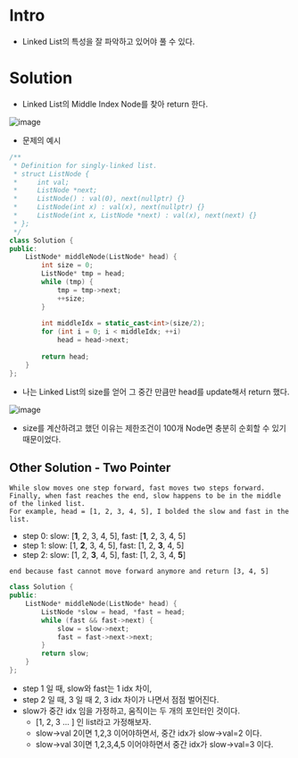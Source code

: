 # Intro
- Linked List의 특성을 잘 파악하고 있어야 풀 수 있다.

# Solution
- Linked List의 Middle Index Node를 찾아 return 한다.

![image](https://user-images.githubusercontent.com/69780812/198824564-582d8eb5-6688-4e35-9ee7-487ad16e4f70.png)

- 문제의 예시

```cpp
/**
 * Definition for singly-linked list.
 * struct ListNode {
 *     int val;
 *     ListNode *next;
 *     ListNode() : val(0), next(nullptr) {}
 *     ListNode(int x) : val(x), next(nullptr) {}
 *     ListNode(int x, ListNode *next) : val(x), next(next) {}
 * };
 */
class Solution {
public:
    ListNode* middleNode(ListNode* head) {
        int size = 0;
        ListNode* tmp = head;
        while (tmp) {
            tmp = tmp->next;
            ++size;
        }
        
        int middleIdx = static_cast<int>(size/2);
        for (int i = 0; i < middleIdx; ++i)
            head = head->next;
            
        return head;
    }
};
```
- 나는 Linked List의 size를 얻어 그 중간 만큼만 head를 update해서 return 했다.

![image](https://user-images.githubusercontent.com/69780812/198824602-0bf909b1-d4ab-4d68-aabc-2cca4b97b9bf.png)
- size를 계산하려고 했던 이유는 제한조건이 100개 Node면 충분히 순회할 수 있기 때문이었다.

## Other Solution - Two Pointer

```
While slow moves one step forward, fast moves two steps forward.
Finally, when fast reaches the end, slow happens to be in the middle of the linked list.
For example, head = [1, 2, 3, 4, 5], I bolded the slow and fast in the list.
```
- step 0: slow: [**1**, 2, 3, 4, 5], fast: [**1**, 2, 3, 4, 5]
- step 1: slow: [1, **2**, 3, 4, 5], fast: [1, 2, **3**, 4, 5]
- step 2: slow: [1, 2, **3**, 4, 5], fast: [1, 2, 3, 4, **5**]
```
end because fast cannot move forward anymore and return [3, 4, 5]
```

```cpp
class Solution {
public:
    ListNode* middleNode(ListNode* head) {
        ListNode *slow = head, *fast = head;
        while (fast && fast->next) {
            slow = slow->next;
            fast = fast->next->next;
        }
        return slow;
    }
};
```
- step 1 일 때, slow와 fast는 1 idx 차이,
- step 2 일 때, 3 일 때 2, 3 idx 차이가 나면서 점점 벌어진다.
- slow가 중간 idx 임을 가정하고, 움직이는 두 개의 포인터인 것이다.
  - [1, 2, 3 ... ] 인 list라고 가정해보자.
  - slow->val 2이면 1,2,3 이어야하면서, 중간 idx가 slow->val=2 이다.
  - slow->val 3이면 1,2,3,4,5 이어야하면서 중간 idx가 slow->val=3 이다.

